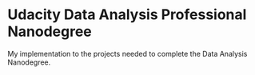 # Udacity Data Analysis Professional Nanodegree
 My implementation to the projects needed to complete the Data Analysis Nanodegree. 
